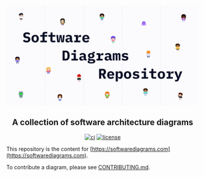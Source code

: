 <div align="center">
  <img src="./docs/assets/banner.png" alt="D2" />
  <h2>
    A collection of software architecture diagrams
  </h2>

[![ci](https://github.com/terrastruct/awesome-diagrams/actions/workflows/ci.yml/badge.svg)](https://github.com/terrastruct/awesome-diagrams/actions/workflows/ci.yml)
[![license](https://img.shields.io/github/license/terrastruct/awesome-diagrams?color=9cf)](./LICENSE.txt)
</div>

This repository is the content for
[https://softwarediagrams.com](https://softwarediagrams.com).

To contribute a diagram, please see [CONTRIBUTING.md](CONTRIBUTING.md).
